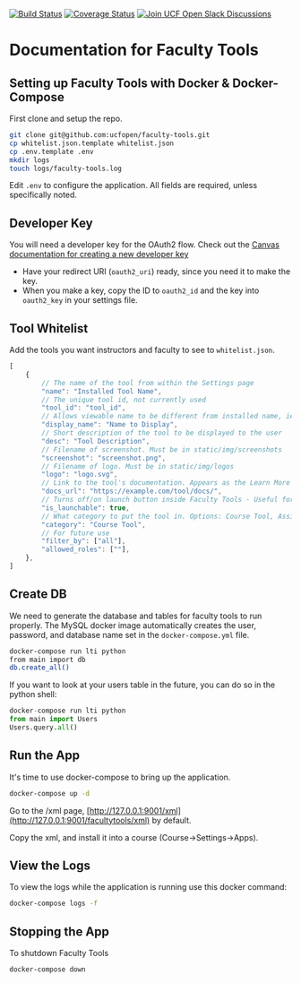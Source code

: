 [![Build Status](https://travis-ci.org/ucfopen/faculty-tools.svg?branch=master)](https://travis-ci.org/ucfopen/faculty-tools)
[![Coverage Status](https://coveralls.io/repos/github/ucfopen/faculty-tools/badge.svg?branch=master)](https://coveralls.io/github/ucfopen/faculty-tools?branch=master)
[![Join UCF Open Slack Discussions](https://ucf-open-slackin.herokuapp.com/badge.svg)](https://ucf-open-slackin.herokuapp.com/)

# Documentation for Faculty Tools

## Setting up Faculty Tools with Docker & Docker-Compose

First clone and setup the repo.

```sh
git clone git@github.com:ucfopen/faculty-tools.git
cp whitelist.json.template whitelist.json
cp .env.template .env
mkdir logs
touch logs/faculty-tools.log
```

Edit `.env` to configure the application. All fields are required,
unless specifically noted.

## Developer Key

You will need a developer key for the OAuth2 flow. Check out the [Canvas
documentation for creating a new developer key](https://community.canvaslms.com/docs/DOC-12657-4214441833)

- Have your redirect URI (`oauth2_uri`) ready, since you need it to make
  the key.
- When you make a key, copy the ID to `oauth2_id` and the key into `oauth2_key`
  in your settings file.

## Tool Whitelist

Add the tools you want instructors and faculty to see to `whitelist.json`.

```js
[
    {
        // The name of the tool from within the Settings page
        "name": "Installed Tool Name",
        // The unique tool id, not currently used
        "tool_id": "tool_id",
        // Allows viewable name to be different from installed name, ie: Attendance vs. RollCall
        "display_name": "Name to Display",
        // Short description of the tool to be displayed to the user
        "desc": "Tool Description",
        // Filename of screenshot. Must be in static/img/screenshots
        "screenshot": "screenshot.png",
        // Filename of logo. Must be in static/img/logos
        "logo": "logo.svg",
        // Link to the tool's documentation. Appears as the Learn More button
        "docs_url": "https://example.com/tool/docs/",
        // Turns off/on launch button inside Faculty Tools - Useful for docs
        "is_launchable": true,
        // What category to put the tool in. Options: Course Tool, Assignment Editor, Rich Content Editor
        "category": "Course Tool",
        // For future use
        "filter_by": ["all"],
        "allowed_roles": [""],
    },
]
```

## Create DB

We need to generate the database and tables for faculty tools to run properly.
The MySQL docker image automatically creates the user, password, and database
name set in the `docker-compose.yml` file.

```sh
docker-compose run lti python
from main import db
db.create_all()
```

If you want to look at your users table in the future, you can do so in the
python shell:

```python
docker-compose run lti python
from main import Users
Users.query.all()
```

## Run the App

It's time to use docker-compose to bring up the application.

```sh
docker-compose up -d
```

Go to the /xml page, [http://127.0.0.1:9001/xml](http://127.0.0.1:9001/facultytools/xml) 
by default.

Copy the xml, and install it into a course (Course->Settings->Apps).

## View the Logs

To view the logs while the application is running use this docker command:

```sh
docker-compose logs -f
```

## Stopping the App

To shutdown Faculty Tools

```sh
docker-compose down
```
